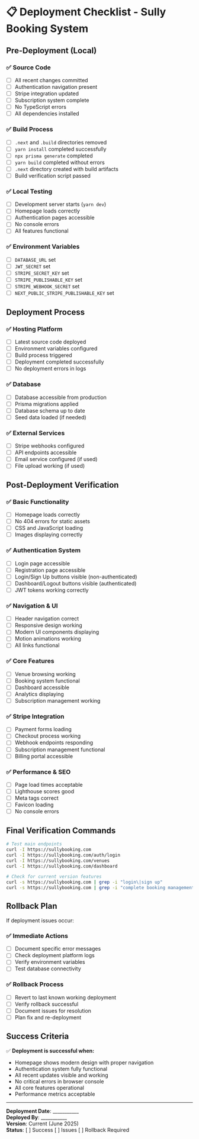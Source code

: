 
# 📋 Deployment Checklist - Sully Booking System

## Pre-Deployment (Local)

### ✅ Source Code
- [ ] All recent changes committed
- [ ] Authentication navigation present
- [ ] Stripe integration updated
- [ ] Subscription system complete
- [ ] No TypeScript errors
- [ ] All dependencies installed

### ✅ Build Process
- [ ] `.next` and `.build` directories removed
- [ ] `yarn install` completed successfully
- [ ] `npx prisma generate` completed
- [ ] `yarn build` completed without errors
- [ ] `.next` directory created with build artifacts
- [ ] Build verification script passed

### ✅ Local Testing
- [ ] Development server starts (`yarn dev`)
- [ ] Homepage loads correctly
- [ ] Authentication pages accessible
- [ ] No console errors
- [ ] All features functional

### ✅ Environment Variables
- [ ] `DATABASE_URL` set
- [ ] `JWT_SECRET` set
- [ ] `STRIPE_SECRET_KEY` set
- [ ] `STRIPE_PUBLISHABLE_KEY` set
- [ ] `STRIPE_WEBHOOK_SECRET` set
- [ ] `NEXT_PUBLIC_STRIPE_PUBLISHABLE_KEY` set

## Deployment Process

### ✅ Hosting Platform
- [ ] Latest source code deployed
- [ ] Environment variables configured
- [ ] Build process triggered
- [ ] Deployment completed successfully
- [ ] No deployment errors in logs

### ✅ Database
- [ ] Database accessible from production
- [ ] Prisma migrations applied
- [ ] Database schema up to date
- [ ] Seed data loaded (if needed)

### ✅ External Services
- [ ] Stripe webhooks configured
- [ ] API endpoints accessible
- [ ] Email service configured (if used)
- [ ] File upload working (if used)

## Post-Deployment Verification

### ✅ Basic Functionality
- [ ] Homepage loads correctly
- [ ] No 404 errors for static assets
- [ ] CSS and JavaScript loading
- [ ] Images displaying correctly

### ✅ Authentication System
- [ ] Login page accessible
- [ ] Registration page accessible
- [ ] Login/Sign Up buttons visible (non-authenticated)
- [ ] Dashboard/Logout buttons visible (authenticated)
- [ ] JWT tokens working correctly

### ✅ Navigation & UI
- [ ] Header navigation correct
- [ ] Responsive design working
- [ ] Modern UI components displaying
- [ ] Motion animations working
- [ ] All links functional

### ✅ Core Features
- [ ] Venue browsing working
- [ ] Booking system functional
- [ ] Dashboard accessible
- [ ] Analytics displaying
- [ ] Subscription management working

### ✅ Stripe Integration
- [ ] Payment forms loading
- [ ] Checkout process working
- [ ] Webhook endpoints responding
- [ ] Subscription management functional
- [ ] Billing portal accessible

### ✅ Performance & SEO
- [ ] Page load times acceptable
- [ ] Lighthouse scores good
- [ ] Meta tags correct
- [ ] Favicon loading
- [ ] No console errors

## Final Verification Commands

```bash
# Test main endpoints
curl -I https://sullybooking.com
curl -I https://sullybooking.com/auth/login
curl -I https://sullybooking.com/venues
curl -I https://sullybooking.com/dashboard

# Check for current version features
curl -s https://sullybooking.com | grep -i "login\|sign up"
curl -s https://sullybooking.com | grep -i "complete booking management"
```

## Rollback Plan

If deployment issues occur:

### ✅ Immediate Actions
- [ ] Document specific error messages
- [ ] Check deployment platform logs
- [ ] Verify environment variables
- [ ] Test database connectivity

### ✅ Rollback Process
- [ ] Revert to last known working deployment
- [ ] Verify rollback successful
- [ ] Document issues for resolution
- [ ] Plan fix and re-deployment

## Success Criteria

✅ **Deployment is successful when:**
- Homepage shows modern design with proper navigation
- Authentication system fully functional
- All recent updates visible and working
- No critical errors in browser console
- All core features operational
- Performance metrics acceptable

---

**Deployment Date**: ___________  
**Deployed By**: ___________  
**Version**: Current (June 2025)  
**Status**: [ ] Success [ ] Issues [ ] Rollback Required
